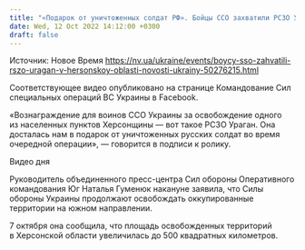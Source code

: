 ```yaml
---
title: "«Подарок от уничтоженных солдат РФ». Бойцы ССО захватили РСЗО Ураган в Херсонской области — видео"
date: Wed, 12 Oct 2022 14:12:00 +0300
draft: false
---
```

Источник: Новое Время https://nv.ua/ukraine/events/boycy-sso-zahvatili-rszo-uragan-v-hersonskoy-oblasti-novosti-ukrainy-50276215.html


 Соответствующее видео опубликовано на странице Командование Сил специальных операций ВС Украины в Facebook.

«Вознаграждение для воинов ССО Украины за освобождение одного из населенных пунктов Херсонщины — вот такое РСЗО Ураган. Она досталась нам в подарок от уничтоженных русских солдат во время очередной операции», — говорится в подписи к ролику.

 Видео дня   

Руководитель объединенного пресс-центра Сил обороны Оперативного командования Юг Наталья Гуменюк накануне заявила, что Силы обороны Украины продолжают освобождать оккупированные территории на южном направлении.

7 октября она сообщила, что площадь освобожденных территорий в Херсонской области увеличилась до 500 квадратных километров.
